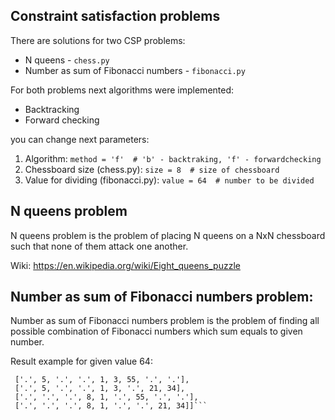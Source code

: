 Constraint satisfaction problems
---
There are solutions for two CSP problems:
- N queens  - `chess.py`
- Number as sum of Fibonacci numbers - `fibonacci.py`

For both problems next algorithms were implemented:

- Backtracking
- Forward checking

you can change next parameters:
1) Algorithm: `method = 'f'  # 'b' - backtraking, 'f' - forwardchecking`
2) Chessboard size (chess.py): `size = 8  # size of chessboard`
3) Value for dividing (fibonacci.py): `value = 64  # number to be divided`

N queens problem
---
N queens problem is the problem of placing N queens on a NxN chessboard such that none of them 
attack one another.

Wiki: https://en.wikipedia.org/wiki/Eight_queens_puzzle

Number as sum of Fibonacci numbers problem:
---
Number as sum of Fibonacci numbers problem is the problem of finding all possible combination 
of Fibonacci numbers which sum equals to given number.

Result example for given value 64:
```[[13, 5, '.', 8, 1, 3, '.', '.', 34],
 ['.', 5, '.', '.', 1, 3, 55, '.', '.'],
 ['.', 5, '.', '.', 1, 3, '.', 21, 34],
 ['.', '.', '.', 8, 1, '.', 55, '.', '.'],
 ['.', '.', '.', 8, 1, '.', '.', 21, 34]]```
